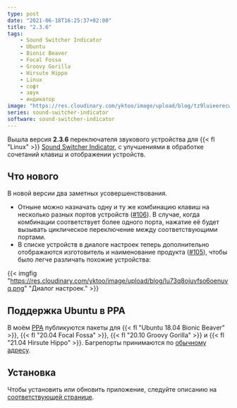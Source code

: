 ```yaml
---
type: post
date: "2021-06-18T16:25:37+02:00"
title: "2.3.6"
tags:
    - Sound Switcher Indicator
    - Ubuntu
    - Bionic Beaver
    - Focal Fossa
    - Groovy Gorilla
    - Hirsute Hippo
    - Linux
    - софт
    - звук
    - индикатор
image: "https://res.cloudinary.com/yktoo/image/upload/blog/tz9luieerecw7gkumsoi.png"
series: sound-switcher-indicator
software: sound-switcher-indicator
---
```


Вышла версия **2.3.6** переключателя звукового устройства для {{< fl "Linux" >}} [Sound Switcher Indicator](/software/sound-switcher-indicator), с улучшениями в обработке сочетаний клавиш и отображении устройств.

<!--more-->

## Что нового

В новой версии два заметных усовершенствования.

* Отныне можно назначать одну и ту же комбинацию клавиш на несколько разных портов устройств ([#106](https://github.com/yktoo/indicator-sound-switcher/issues/106)). В случае, когда комбинации соответствует более одного порта, нажатие её будет вызывать циклическое переключение между соответствующими портами.
* В списке устройств в диалоге настроек теперь дополнительно отображаются изготовитель и наименование продукта ([#105](https://github.com/yktoo/indicator-sound-switcher/issues/105)), чтобы было легче различать похожие устройства:

{{< imgfig "https://res.cloudinary.com/yktoo/image/upload/blog/lu73q8ojuvfso6oenuvq.png" "Диалог настроек." >}}

## Поддержка Ubuntu в PPA

В моём [PPA](https://launchpad.net/~yktooo/+archive/ubuntu/ppa) публикуются пакеты для {{< fl "Ubuntu 18.04 Bionic Beaver" >}}, {{< fl "20.04 Focal Fossa" >}}, {{< fl "20.10 Groovy Gorilla" >}} и {{< fl "21.04 Hirsute Hippo" >}}. Багрепорты принимаются по [обычному адресу](https://github.com/yktoo/indicator-sound-switcher/issues/).

## Установка

Чтобы установить или обновить приложение, следуйте описанию на [соответствующей странице](/software/sound-switcher-indicator/installation).
